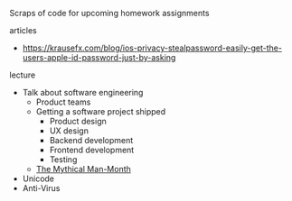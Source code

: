 Scraps of code for upcoming homework assignments

articles
- https://krausefx.com/blog/ios-privacy-stealpassword-easily-get-the-users-apple-id-password-just-by-asking

lecture
- Talk about software engineering
  - Product teams
  - Getting a software project shipped
    - Product design
    - UX design
    - Backend development
    - Frontend development
    - Testing
  - [The Mythical Man-Month](https://en.wikipedia.org/wiki/The_Mythical_Man-Month)
- Unicode
- Anti-Virus
